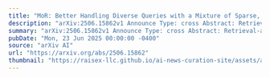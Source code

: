 ```yaml
---
title: "MoR: Better Handling Diverse Queries with a Mixture of Sparse, Dense, and Human Retrievers"
description: "arXiv:2506.15862v1 Announce Type: cross Abstract: Retrieval-augmented Generation (RAG) is powerful, but its effectiveness hinges on which retrievers we use and how. Different retrievers offer distinct, often complementary signals: BM25 captures lexical matches; dense retrievers, semantic similarity. Yet in practice, we typically fix a single retriever based on heuristics, which fails to generalize across diverse information needs. Can we dynamically select and integrate multiple retrievers for each individual query, without the need for manual selection? In our work, we validate this intuition with quantitative analysis and introduce mixture of retrievers: a zero-shot, weighted combination of heterogeneous retrievers. Extensive experiments show that such mixtures are effective and efficient: Despite totaling just 0.8B parameters, this mixture outperforms every individual retriever and even larger 7B models by +10.8% and +3.9% on average, respectively. Further analysis also shows that this mixture framework can help incorporate specialized non-oracle human information sources as retrievers to achieve good collaboration, with a 58.9% relative performance improvement over simulated humans alone."
summary: "arXiv:2506.15862v1 Announce Type: cross Abstract: Retrieval-augmented Generation (RAG) is powerful, but its effectiveness hinges on which retrievers we use and how. Different retrievers offer distinct, often complementary signals: BM25 captures lexical matches; dense retrievers, semantic similarity. Yet in practice, we typically fix a single retriever based on heuristics, which fails to generalize across diverse information needs. Can we dynamically select and integrate multiple retrievers for each individual query, without the need for manual selection? In our work, we validate this intuition with quantitative analysis and introduce mixture of retrievers: a zero-shot, weighted combination of heterogeneous retrievers. Extensive experiments show that such mixtures are effective and efficient: Despite totaling just 0.8B parameters, this mixture outperforms every individual retriever and even larger 7B models by +10.8% and +3.9% on average, respectively. Further analysis also shows that this mixture framework can help incorporate specialized non-oracle human information sources as retrievers to achieve good collaboration, with a 58.9% relative performance improvement over simulated humans alone."
pubDate: "Mon, 23 Jun 2025 00:00:00 -0400"
source: "arXiv AI"
url: "https://arxiv.org/abs/2506.15862"
thumbnail: "https://raisex-llc.github.io/ai-news-curation-site/assets/arxiv.png"
---
```


